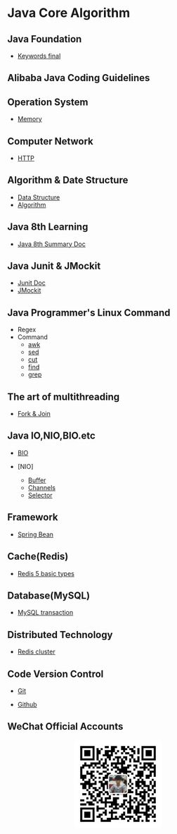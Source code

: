 # Java Core Algorithm

## Java Foundation 

* [Keywords final]()

## Alibaba Java Coding Guidelines

## Operation System

* [Memory](https://github.com/wencaixu/Java-Core-Algorithm/blob/master/src/docs/core/operation/operation-memory.md)

## Computer Network 

* [HTTP](https://github.com/wencaixu/Java-Core-Algorithm/blob/master/src/docs/core/network/network-http.md)

## Algorithm & Date Structure

* [Data Structure]()
* [Algorithm]()

## Java 8th Learning

*	[Java 8th Summary Doc](https://github.com/wencaixu/Java-Core-Algorithm/blob/master/src/docs/Doc/java8/Java-8th-docs.md)

## Java Junit & JMockit

*   [Junit Doc](https://github.com/wencaixu/Java-Core-Algorithm/blob/master/src/docs/Doc/Junit/junit-doc.md.md)
*   [JMockit](https://github.com/wencaixu/Java-Core-Algorithm/blob/master/src/docs/Doc/JMockit/jmockit-doc.md)

## Java Programmer's Linux Command
* Regex
* Command
  - [awk](https://github.com/wencaixu/Java-Core-Algorithm/blob/master/src/docs/Guides/unix/awk-guides.md)
  - [sed](https://github.com/wencaixu/Java-Core-Algorithm/blob/master/src/docs/Guides/unix/sed-guides.md)
  - [cut](https://github.com/wencaixu/Java-Core-Algorithm/blob/master/src/docs/Guides/unix/cut-guides.md)
  - [find](https://github.com/wencaixu/Java-Core-Algorithm/blob/master/src/docs/Guides/unix/find-guides.md)
  - [grep](https://github.com/wencaixu/Java-Core-Algorithm/blob/master/src/docs/Guides/unix/grep-guides.md)

## The art of multithreading

* [Fork & Join](https://github.com/wencaixu/Java-Core-Algorithm/blob/master/src/docs/core/thread/Fork-Join.md)

## Java IO,NIO,BIO.etc

* [BIO](https://github.com/wencaixu/Java-Core-Algorithm/blob/master/src/docs/core/io/BIO/Fork-Join.md)
  
* [NIO]
    - [Buffer](https://github.com/wencaixu/Java-Core-Algorithm/blob/master/src/docs/core/io/NIO/buffer-http.md)
    - [Channels](https://github.com/wencaixu/Java-Core-Algorithm/blob/master/src/docs/core/io/NIO/channels-http.md)
    - [Selector](https://github.com/wencaixu/Java-Core-Algorithm/blob/master/src/docs/core/io/NIO/selector-http.md)
## Framework
* [Spring Bean](https://github.com/wencaixu/Java-Core-Algorithm/blob/master/src/docs/Doc/spring/spring-bean-guides.md)
## Cache(Redis)
* [Redis 5 basic types](https://github.com/wencaixu/Java-Core-Algorithm/blob/master/src/docs/Guides/redis/redis-basic-types.md)
## Database(MySQL)
* [MySQL transaction ](https://github.com/wencaixu/Java-Core-Algorithm/blob/master/src/docs/core/io/mysql/MySQL-transaction.md)

## Distributed Technology
* [Redis cluster](https://github.com/wencaixu/Java-Core-Algorithm/blob/master/src/docs/core/io/distribute/redis-claster.md)

## Code Version Control

* [Git](https://github.com/wencaixu/Java-Core-Algorithm/blob/master/src/docs/Guides/git/git-commonly-commands.md)

* [Github]()

## WeChat Official Accounts
<div align="center">
	<img src="https://github.com/wencaixu/Java-Core-Algorithm/blob/master/src/main/java/com/tools/profile.jpg" width="200px" height="200px">
</div>

